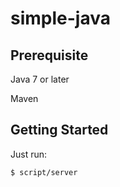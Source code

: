 # simple-java

## Prerequisite
Java 7 or later

Maven

## Getting Started

Just run:

```
$ script/server
```
